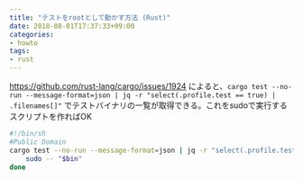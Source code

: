 ```yaml
---
title: "テストをrootとして動かす方法 (Rust)"
date: 2018-08-01T17:37:33+09:00
categories:
- howto
tags:
- rust
---
```


https://github.com/rust-lang/cargo/issues/1924 によると、`cargo test --no-run --message-format=json | jq -r "select(.profile.test == true) | .filenames[]"` でテストバイナリの一覧が取得できる。これをsudoで実行するスクリプトを作ればOK

<!--more-->

```sh
#!/bin/sh
#Public Domain
cargo test --no-run --message-format=json | jq -r "select(.profile.test == true) | .filenames[]" | while read -r bin; do
    sudo -- "$bin"
done
```
